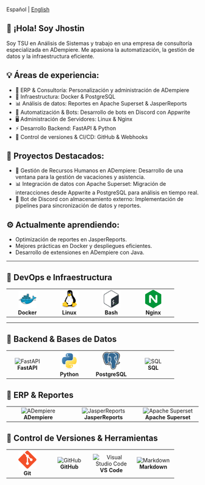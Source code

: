 Español | [English](./README_EN.md)

## 👋 ¡Hola! Soy Jhostin

Soy TSU en Análisis de Sistemas y trabajo en una empresa de consultoría especializada en ADempiere. Me apasiona la automatización, la gestión de datos y la infraestructura eficiente.

## 💡 Áreas de experiencia:

- 🔹 ERP & Consultoría: Personalización y administración de ADempiere
- 🐳 Infraestructura: Docker & PostgreSQL
- 📊 Análisis de datos: Reportes en Apache Superset & JasperReports
- 🤖 Automatización & Bots: Desarrollo de bots en Discord con Appwrite
- 🖥 Administración de Servidores: Linux & Nginx
- ⚡ Desarrollo Backend: FastAPI & Python
- 🔄 Control de versiones & CI/CD: GitHub & Webhooks

## 📌 Proyectos Destacados:

- 🚀 Gestión de Recursos Humanos en ADempiere: Desarrollo de una ventana para la gestión de vacaciones y asistencia.
- 📊 Integración de datos con Apache Superset: Migración de interacciones desde Appwrite a PostgreSQL para análisis en tiempo real.
- 🤖 Bot de Discord con almacenamiento externo: Implementación de pipelines para sincronización de datos y reportes.

## ⚙️ Actualmente aprendiendo:

- Optimización de reportes en JasperReports.
- Mejores prácticas en Docker y despliegues eficientes.
- Desarrollo de extensiones en ADempiere con Java.

---

## 🚀 DevOps e Infraestructura
<table> 
  <tr> 
    <td align="center" width="96"> 
      <img alt="Docker" width="48" height="48" src="https://raw.githubusercontent.com/devicons/devicon/55609aa5bd817ff167afce0d965585c92040787a/icons/docker/docker-original.svg"> 
      <br><b>Docker</b> 
    </td> 
    <td align="center" width="96"> 
      <img alt="Linux" width="48" height="48" src="https://raw.githubusercontent.com/devicons/devicon/55609aa5bd817ff167afce0d965585c92040787a/icons/linux/linux-original.svg"/> 
      <br><b>Linux</b>
    </td> 
    <td align="center" width="96"> 
      <img alt="Bash" width="48" height="48" src="https://raw.githubusercontent.com/devicons/devicon/55609aa5bd817ff167afce0d965585c92040787a/icons/bash/bash-original.svg"/> 
      <br><b>Bash</b> 
    </td> <td align="center" width="96"> 
      <img alt="Nginx" width="48" height="48" src="https://raw.githubusercontent.com/devicons/devicon/master/icons/nginx/nginx-original.svg"/>
      <br><b>Nginx</b> 
    </td> 
  </tr> 
</table>

---

## 📌 Backend & Bases de Datos

<table> 
  <tr> 
    <td align="center" width="96"> 
      <img alt="FastAPI" width="48" height="48" src="https://cdn.worldvectorlogo.com/logos/fastapi.svg"> 
      <br><b>FastAPI</b> 
    </td> 
    <td align="center" width="96"> 
      <img alt="Python" width="48" height="48" src="https://raw.githubusercontent.com/devicons/devicon/master/icons/python/python-original.svg"> 
      <br><b>Python</b>
    </td> 
    <td align="center" width="96"> 
      <img alt="PostgreSQL" width="48" height="48" src="https://raw.githubusercontent.com/devicons/devicon/master/icons/postgresql/postgresql-original.svg"> 
      <br><b>PostgreSQL</b> 
    </td> 
    <td align="center" width="96"> 
      <img alt="SQL" width="48" height="48" src="https://cdn-icons-png.flaticon.com/512/4492/4492311.png"> 
      <br><b>SQL</b> 
    </td> 
  </tr> 
</table>


## 💼 ERP & Reportes

<table> 
  <tr> 
    <td align="center" width="200"> 
      <img alt="ADempiere" width="256" height="64" src="https://upload.wikimedia.org/wikipedia/commons/b/b1/Adempiere-logo.png"> 
      <br><b>ADempiere</b> 
    </td> 
  <td align="center" width="200"> 
  <img alt="JasperReports" width="256" height="64" src="https://d7umqicpi7263.cloudfront.net/img/product/41a2b8af-4e81-4903-8ca0-ba34a14f0d77/778623ba-89ee-4ffe-9a40-7187ebc269b9.png"/> 
    <br><b>JasperReports</b> 
</td>
  <td align="center" width="200"> 
    <img alt="Apache Superset" width="256" height="64" src="https://upload.wikimedia.org/wikipedia/commons/0/0e/Superset_logo.svg"/> 
    <br><b>Apache Superset</b> 
  </td> 
  </tr> 
</table>


## 📂 Control de Versiones & Herramientas


<table> 
  <tr> 
    <td align="center" width="96"> 
      <img alt="Git" width="48" height="48" src="https://raw.githubusercontent.com/devicons/devicon/55609aa5bd817ff167afce0d965585c92040787a/icons/git/git-original.svg"/> 
      <br><b>Git</b> 
    </td> 
    <td align="center" width="96"> 
      <img alt="GitHub" width="48" height="48" src="https://www.vectorlogo.zone/logos/github/github-tile.svg"/> 
      <br><b>GitHub</b> 
    </td> 
    <td align="center" width="96"> 
      <img alt="Visual Studio Code" width="48" height="48" src="https://raw.githubusercontent.com/dhanishgajjar/vscode-icons/master/png/default_dark.png"> 
      <br><b>VS Code</b> 
    </td> 
    <td align="center" width="96"> 
      <img alt="Markdown" width="48" height="48" src="https://upload.wikimedia.org/wikipedia/commons/4/48/Markdown-mark.svg"> 
      <br><b>Markdown</b> 
    </td> 
  </tr> 
</table>
